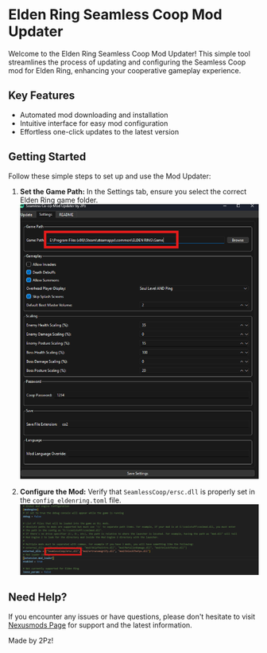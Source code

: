 # Elden Ring Seamless Coop Mod Updater

Welcome to the Elden Ring Seamless Coop Mod Updater! This simple tool streamlines the process of updating and configuring the Seamless Coop mod for Elden Ring, enhancing your cooperative gameplay experience.

## Key Features
- Automated mod downloading and installation
- Intuitive interface for easy mod configuration
- Effortless one-click updates to the latest version

## Getting Started
Follow these simple steps to set up and use the Mod Updater:

1. **Set the Game Path:** In the Settings tab, ensure you select the correct Elden Ring game folder.
   ![Configuration Guide](assets/2.png)
   
2. **Configure the Mod:** Verify that `SeamlessCoop/ersc.dll` is properly set in the `config_eldenring.toml` file.
   ![Configuration Guide](assets/1.png)

## Need Help?
If you encounter any issues or have questions, please don't hesitate to visit [Nexusmods Page](https://www.nexusmods.com/eldenring/mods/6624?tab=posts) for support and the latest information.

Made by 2Pz!